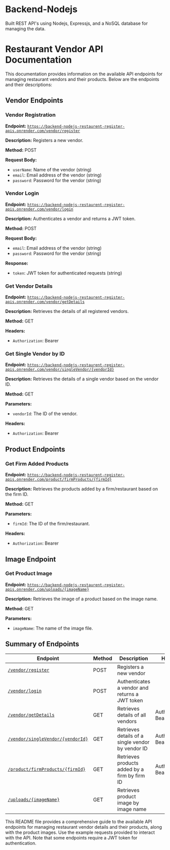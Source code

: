 # Backend-Nodejs
Built REST API's using Nodejs, Expressjs, and a NoSQL database for managing the data.

# Restaurant Vendor API Documentation

This documentation provides information on the available API endpoints for managing restaurant vendors and their products. Below are the endpoints and their descriptions:

## Vendor Endpoints

### Vendor Registration
**Endpoint:** [`https://backend-nodejs-restaurent-register-apis.onrender.com/vendor/register`](https://backend-nodejs-restaurent-register-apis.onrender.com/vendor/register)

**Description:** Registers a new vendor.

**Method:** POST

**Request Body:**
- `userName`: Name of the vendor (string)
- `email`: Email address of the vendor (string)
- `password`: Password for the vendor (string)

### Vendor Login
**Endpoint:** [`https://backend-nodejs-restaurent-register-apis.onrender.com/vendor/login`](https://backend-nodejs-restaurent-register-apis.onrender.com/vendor/login)

**Description:** Authenticates a vendor and returns a JWT token.

**Method:** POST

**Request Body:**
- `email`: Email address of the vendor (string)
- `password`: Password for the vendor (string)

**Response:**
- `token`: JWT token for authenticated requests (string)

### Get Vendor Details
**Endpoint:** [`https://backend-nodejs-restaurent-register-apis.onrender.com/vendor/getDetails`](https://backend-nodejs-restaurent-register-apis.onrender.com/vendor/getDetails)

**Description:** Retrieves the details of all registered vendors.

**Method:** GET

**Headers:**
- `Authorization`: Bearer <JWT token>

### Get Single Vendor by ID
**Endpoint:** [`https://backend-nodejs-restaurent-register-apis.onrender.com/vendor/singleVendor/{vendorId}`](https://backend-nodejs-restaurent-register-apis.onrender.com/vendor/singleVendor/{vendorId})

**Description:** Retrieves the details of a single vendor based on the vendor ID.

**Method:** GET

**Parameters:**
- `vendorId`: The ID of the vendor.

**Headers:**
- `Authorization`: Bearer <JWT token>

## Product Endpoints

### Get Firm Added Products
**Endpoint:** [`https://backend-nodejs-restaurent-register-apis.onrender.com/product/firmProducts/{firmId}`](https://backend-nodejs-restaurent-register-apis.onrender.com/product/firmProducts/{firmId})

**Description:** Retrieves the products added by a firm/restaurant based on the firm ID.

**Method:** GET

**Parameters:**
- `firmId`: The ID of the firm/restaurant.

**Headers:**
- `Authorization`: Bearer <JWT token>

## Image Endpoint

### Get Product Image
**Endpoint:** [`https://backend-nodejs-restaurent-register-apis.onrender.com/uploads/{imageName}`](https://backend-nodejs-restaurent-register-apis.onrender.com/uploads/{imageName})

**Description:** Retrieves the image of a product based on the image name.

**Method:** GET

**Parameters:**
- `imageName`: The name of the image file.

## Summary of Endpoints

| Endpoint                                                                 | Method | Description                                           | Headers                 |
|--------------------------------------------------------------------------|--------|-------------------------------------------------------|-------------------------|
| [`/vendor/register`](https://backend-nodejs-restaurent-register-apis.onrender.com/vendor/register)                 | POST   | Registers a new vendor                                |                         |
| [`/vendor/login`](https://backend-nodejs-restaurent-register-apis.onrender.com/vendor/login)                       | POST   | Authenticates a vendor and returns a JWT token        |                         |
| [`/vendor/getDetails`](https://backend-nodejs-restaurent-register-apis.onrender.com/vendor/getDetails)             | GET    | Retrieves details of all vendors                      | Authorization: Bearer <JWT token> |
| [`/vendor/singleVendor/{vendorId}`](https://backend-nodejs-restaurent-register-apis.onrender.com/vendor/singleVendor/{vendorId}) | GET    | Retrieves details of a single vendor by vendor ID     | Authorization: Bearer <JWT token> |
| [`/product/firmProducts/{firmId}`](https://backend-nodejs-restaurent-register-apis.onrender.com/product/firmProducts/{firmId}) | GET    | Retrieves products added by a firm by firm ID         | Authorization: Bearer <JWT token> |
| [`/uploads/{imageName}`](https://backend-nodejs-restaurent-register-apis.onrender.com/uploads/{imageName})         | GET    | Retrieves product image by image name                 |                         |

This README file provides a comprehensive guide to the available API endpoints for managing restaurant vendor details and their products, along with the product images. Use the example requests provided to interact with the API. Note that some endpoints require a JWT token for authentication.
